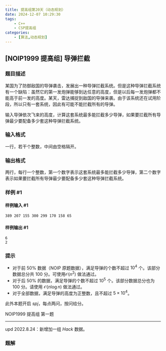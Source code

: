 ```yaml
---
title: 提高组第20天（动态规划）
date: 2024-12-07 10:29:30
tags:
    - C++
    - CSP提高组
categories:
    - [算法,动态规划]
---
```


## [NOIP1999 提高组] 导弹拦截

### 题目描述

某国为了防御敌国的导弹袭击，发展出一种导弹拦截系统。但是这种导弹拦截系统有一个缺陷：虽然它的第一发炮弹能够到达任意的高度，但是以后每一发炮弹都不能高于前一发的高度。某天，雷达捕捉到敌国的导弹来袭。由于该系统还在试用阶段，所以只有一套系统，因此有可能不能拦截所有的导弹。

   
输入导弹依次飞来的高度，计算这套系统最多能拦截多少导弹，如果要拦截所有导弹最少要配备多少套这种导弹拦截系统。

### 输入格式

一行，若干个整数，中间由空格隔开。

### 输出格式

两行，每行一个整数，第一个数字表示这套系统最多能拦截多少导弹，第二个数字表示如果要拦截所有导弹最少要配备多少套这种导弹拦截系统。

### 样例 #1

#### 样例输入 #1

```
389 207 155 300 299 170 158 65
```

#### 样例输出 #1

```
6
2
```

### 提示

- 对于前 $50\%$ 数据（NOIP 原题数据），满足导弹的个数不超过 $10^4$ 个。该部分数据总分共 $100$ 分。可使用$\mathcal O(n^2)$ 做法通过。  
- 对于后 $50\%$ 的数据，满足导弹的个数不超过 $10^5$ 个。该部分数据总分也为 $100$ 分。请使用 $\mathcal O(n\log n)$ 做法通过。
- 对于全部数据，满足导弹的高度为正整数，且不超过 $5\times 10^4$。

此外本题开启 $spj$，每点两问，按问给分。

NOIP1999 提高组 第一题

---

$\text{upd 2022.8.24}$：新增加一组 $Hack$ 数据。

### 题解

